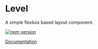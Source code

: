# Level

A simple flexbox based layout component.

[![npm version](https://img.shields.io/npm/v/%40vrembem%2Flevel.svg)](https://www.npmjs.com/package/%40vrembem%2Flevel)

[Documentation](https://vrembem.com/packages/level)
